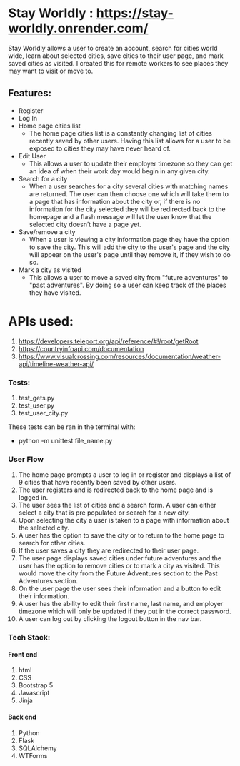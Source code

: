 
# Stay Worldly : https://stay-worldly.onrender.com/


Stay Worldly allows a user to create an account, search for cities world wide, learn about selected cities, save cities to their user page, and mark saved cities as visited. I created this for remote workers to see places they may want to visit or move to.


## Features:
- Register
- Log In
- Home page cities list
    - The home page cities list is a constantly changing list of cities recently saved by other users. Having this list allows for a user to be exposed to cities they may have never heard of.
- Edit User
    - This allows a user to update their employer timezone so they can get an idea of when their work day would begin in any given city.
- Search for a city
    - When a user searches for a city several cities with matching names are returned. The user can then choose one which will take them to a page that has information about the city or, if there is no information for the city selected they will be redirected back to the homepage and a flash message will let the user know that the selected city doesn’t have a page yet.
- Save/remove a city
    - When a user is viewing a city information page they have the option to save the city. This will add the city to the user's page and the city will appear on the user's page until they remove it, if they wish to do so.
- Mark a city as visited
    - This allows a user to move a saved city from "future adventures" to "past adventures". By doing so a user can keep track of the places they have visited.


# APIs used:


1. https://developers.teleport.org/api/reference/#!/root/getRoot
2. https://countryinfoapi.com/documentation
3. https://www.visualcrossing.com/resources/documentation/weather-api/timeline-weather-api/




### Tests:
1. test_gets.py
2. test_user.py
3. test_user_city.py


These tests can be ran in the terminal with:
- python -m unittest file_name.py


### User Flow
1. The home page prompts a user to log in or register and displays a list of 9 cities that have recently been saved by other users.
2. The user registers and is redirected back to the home page and is logged in.
3. The user sees the list of cities and a search form. A user can either select a city that is pre populated or search for a new city.
4. Upon selecting the city a user is taken to a page with information about the selected city.
5. A user has the option to save the city or to return to the home page to search for other cities.
6. If the user saves a city they are redirected to their user page.
7. The user page displays saved cities under future adventures and the user has the option to remove cities or to mark a city as visited. This would move the city from the Future Adventures section to the Past Adventures section.
8. On the user page the user sees their information and a button to edit their information.
9. A user has the ability to edit their first name, last name, and employer timezone which will only be updated if they put in the correct password.
10. A user can log out by clicking the logout button in the nav bar.


### Tech Stack:

#### Front end
1. html
2. CSS
3. Bootstrap 5
4. Javascript
5. Jinja


#### Back end
1. Python
2. Flask
3. SQLAlchemy
4. WTForms